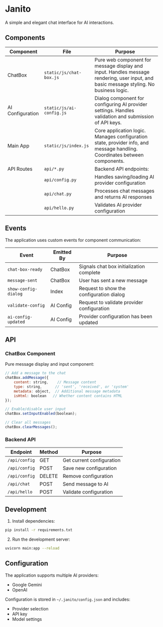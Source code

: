 # Janito

A simple and elegant chat interface for AI interactions.

## Components

| Component | File | Purpose |
|-----------|------|---------|
| ChatBox | `static/js/chat-box.js` | Pure web component for message display and input. Handles message rendering, user input, and basic message styling. No business logic. |
| AI Configuration | `static/js/ai-config.js` | Dialog component for configuring AI provider settings. Handles validation and submission of API keys. |
| Main App | `static/js/index.js` | Core application logic. Manages configuration state, provider info, and message handling. Coordinates between components. |
| API Routes | `api/*.py` | Backend API endpoints: |
| | `api/config.py` | Handles saving/loading AI provider configuration |
| | `api/chat.py` | Processes chat messages and returns AI responses |
| | `api/hello.py` | Validates AI provider configuration |

## Events

The application uses custom events for component communication:

| Event | Emitted By | Purpose |
|-------|------------|---------|
| `chat-box-ready` | ChatBox | Signals chat box initialization complete |
| `message-sent` | ChatBox | User has sent a new message |
| `show-config-dialog` | Index | Request to show the configuration dialog |
| `validate-config` | AI Config | Request to validate provider configuration |
| `ai-config-updated` | AI Config | Provider configuration has been updated |

## API

### ChatBox Component

Pure message display and input component:

```javascript
// Add a message to the chat
chatBox.addMessage({
    content: string,    // Message content
    type: string,      // 'sent', 'received', or 'system'
    metadata: object,  // Additional message metadata
    isHtml: boolean   // Whether content contains HTML
});

// Enable/disable user input
chatBox.setInputEnabled(boolean);

// Clear all messages
chatBox.clearMessages();
```

### Backend API

| Endpoint | Method | Purpose |
|----------|--------|---------|
| `/api/config` | GET | Get current configuration |
| `/api/config` | POST | Save new configuration |
| `/api/config` | DELETE | Remove configuration |
| `/api/chat` | POST | Send message to AI |
| `/api/hello` | POST | Validate configuration |

## Development

1. Install dependencies:
```bash
pip install -r requirements.txt
```

2. Run the development server:
```bash
uvicorn main:app --reload
```

## Configuration

The application supports multiple AI providers:

- Google Gemini
- OpenAI

Configuration is stored in `~/.janito/config.json` and includes:
- Provider selection
- API key
- Model settings
